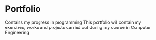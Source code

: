 # Portfolio
 Contains my progress in programming
This portfolio will contain my exercises, works and projects carried out during my course in Computer Engineering